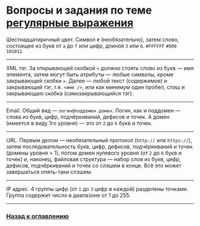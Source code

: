 # Вопросы и задания по теме [регулярные выражения](./regex.md)

Шестнадцатиричный цвет.
Символ `#` (необязательно), затем слово, состоящее из букв от `a` до `f` или цифр, длиной `3` или `6`.
`#FFFFFF` `#000` `101011`

---

XML тэг.
За открывающей скобкой `<` должно стоять слово из букв — имя элемента,
затем могут быть атрибуты — любые символы, кроме закрывающей скобки `>`.
Далее — любой текст (содержимое) и закрывающий тэг, т.е. `<имя />`, или как минимум один пробел,
слэш и закрывающаю скобка (самозакрывающийся тэг).

---

Email.
Общий вид — `логин@поддомен.домен`.
Логин, как и поддомен — слова из букв, цифр, подчёркиваний, дефисов и точек.
А домен (имеется в виду 1го уровня) — это от `2` до `6` букв и точек.

---

URL.
Первым делом — необязательный протокол (`http://` или `https://`),
затем последовательность букв, цифр, дефисов, подчёркиваний и точек (домены уровня > 1),
потом домен нулевого уровня (от `2` до `6` букв и точек) и, наконец, файловая структура —
набор слов из букв, цифр, дефисов, подчёркиваний и точек со слэшем в конце.
Всё это может завершаться опять-таки слэшем.

---

IP адрес.
4 группы цифр (от `1` до `3` цифр в каждой) разделены точками.
Группа содержит число в диапазоне от 1 до 255.

---

### [Назад к оглавлению](./README.md)